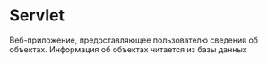 # Servlet
Веб-приложение, предоставляющее пользователю сведения об объектах. Информация об объектах читается из базы данных
